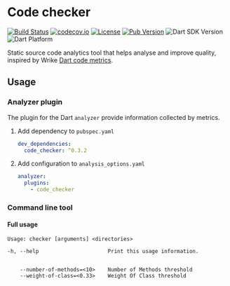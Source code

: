 # Code checker

[![Build Status](https://github.com/dart-code-checker-project/code-checker/workflows/build/badge.svg)](https://github.com/dart-code-checker-project/code-checker)
[![codecov.io](https://codecov.io/gh/dart-code-checker-project/code-checker/branch/main/graphs/badge.svg?branch=main)](https://codecov.io/github/dart-code-checker-project/code-checker?branch=main)
[![License](https://badgen.net/pub/license/code_checker)](https://github.com/dart-code-checker-project/code-checker/blob/master/LICENSE)
[![Pub Version](https://badgen.net/pub/v/code_checker)](https://pub.dev/packages/code_checker/)
![Dart SDK Version](https://badgen.net/pub/sdk-version/code_checker)
![Dart Platform](https://badgen.net/pub/dart-platform/code_checker)

Static source code analytics tool that helps analyse and improve quality, inspired by Wrike [Dart code metrics](https://github.com/wrike/dart-code-metrics).

## Usage

### Analyzer plugin

The plugin for the Dart `analyzer` provide information collected by metrics.

1. Add dependency to `pubspec.yaml`

    ```yaml
    dev_dependencies:
      code_checker: ^0.3.2
    ```

2. Add configuration to `analysis_options.yaml`

    ```yaml
    analyzer:
      plugins:
        - code_checker
    ```

### Command line tool

#### Full usage

```text
Usage: checker [arguments] <directories>

-h, --help                      Print this usage information.


    --number-of-methods=<10>    Number of Methods threshold
    --weight-of-class=<0.33>    Weight Of Class threshold
```
